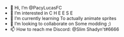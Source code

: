 - 👋 Hi, I’m @PacyLucasFC
- 👀 I’m interested in C H E E S E
- 🌱 I’m currently learning To actually animate sprites
- 💞️ I’m looking to collaborate on Some modding ;)
- 📫 How to reach me Discord: @Slim Shadyn't#6666

<!---
PacyLucasFC/PacyLucasFC is a ✨ special ✨ repository because its `README.md` (this file) appears on your GitHub profile.
You can click the Preview link to take a look at your changes.
--->
